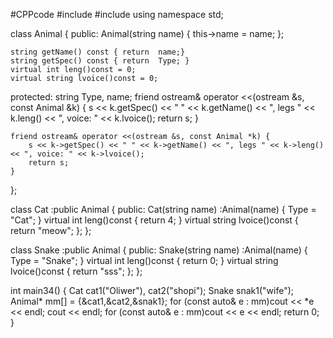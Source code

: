 #CPPcode
#include <iostream>
#include <string>
using namespace std;

class Animal {
public:
	Animal(string name) {
		this->name = name;
	};
  
	string getName() const { return  name;}
	string getSpec() const { return  Type; }
	virtual int leng()const = 0;
	virtual string lvoice()const = 0;

protected:
	string Type, name;
	friend ostream& operator <<(ostream &s, const  Animal &k) {
		s << k.getSpec() << " " << k.getName()  << ", legs " << k.leng() << ", voice: " << k.lvoice();
		return s;
	}
  
	friend ostream& operator <<(ostream &s, const Animal *k) {
		s << k->getSpec() << " " << k->getName() << ", legs " << k->leng() << ", voice: " << k->lvoice();
		return s;
	}
};

class Cat :public Animal {
public:
	Cat(string name) :Animal(name) { Type = "Cat"; }
		virtual int leng()const { return 4; }
		virtual string lvoice()const { return "meow"; };
};

class Snake :public Animal {
public:
	Snake(string name) :Animal(name) { Type = "Snake"; }
	virtual int leng()const { return 0; }
	virtual string lvoice()const { return "sss"; };
};

int main34() {
	Cat cat1("Oliwer"), cat2("shopi");
	Snake snak1("wife");
	Animal* mm[] = {&cat1,&cat2,&snak1};
	for (const auto& e : mm)cout << *e << endl;
	cout  << endl;
	for (const auto& e : mm)cout << e << endl;
	return 0;
}
